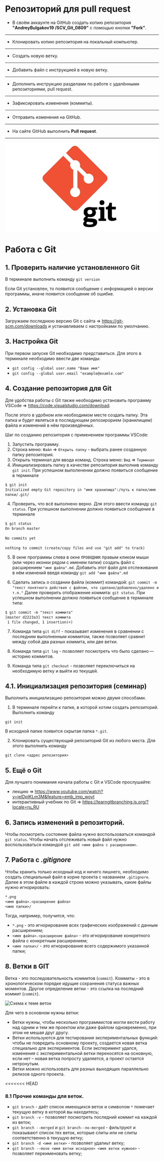 # Репозиторий для **pull request**
* В своём аккаунте на GitHub создать копию репозитория **"AndreyBulgakov19
/SCV_Git_0809"** с помощью кнопки **"Fork"**.
---
* Клонировать копию репозитория на локальный компьютер.
---
* Создать новую ветку.
---
* Добавить файл с инструкцией в новую ветку.
---
* Дополнить инструкцию разделами по работе с удалёнными репозиториями, pull request.
---
* Зафиксировать изменения (коммиты).
---
* Отправить изменения на GitHub.
---
* На сайте GitHub выполнить **Pull request**.
---

![логотип](git-logo.png)
# Работа с Git

## 1. Проверить наличие установленного Git
 В терминале выполнить команду `git version`
 
 Если Git установлен, то появится сообщение с информацией о версии программы, иначе появится сообщение об ошибке.

 ## 2. Установка Git
 Загружаем последнюю версию Git с сайта => https://git-scm.com/downloads и устанавливаем с настройками по умолчанию.

 ## 3. Настройка Git
 При первом запуске Git необходимо представиться. Для этого в терминале необходимо ввести две команды:
 * `git config --global user.name "Ваше имя"`
 * `git config --global user.email "example@examle.com"`

## 4. Создание репозитория для Git

Для удобства работы с Git также необходимо установить программу VSCode => https://code.visualstudio.com/download.

После этого в удобном или необходимом месте создать папку. Эта папка и будет являться в последующем репозирорием (хранилищем) файла и изменений в нём произведённых.

Шаг по созданию репозитория с применением программы VSCode:

1. Запустить программу.
2. Строка меню: `Файл` => `Открыть папку` - выбрать ранее созданную папку репозитория.
3. Открыть терминал для ввода команд. Строка меню: `Вид` => `Терминал`
3. Инициализировать папку в качестве репозитория выполнив команду `git init`. 
При успешном выполенении должно появиться сообщение в терминале
```
$ git init
Initialized empty Git repository in "имя хранилища":/путь к папке/имя папки/.git/
```
4. Проверить, что всё выполнено верно. Для этого ввести команду `git status`.
При успешном выполнении должно появиться сообщение в терминале
```
$ git status
On branch master

No commits yet

nothing to commit (create/copy files and use "git add" to track)
```
5. В окне программы слева в окне `ПРОВОДНИК` правым кликом мыши (или через иконки рядом с именем папки) создать файл с расширением `"имя файла".md`.
Добавить этот файл для отслеживания в нём измнений введя команду `git add "имя файла".md`

6. Сделать запись о создании файла (коммит) командой: `git commit -m "текст понятного действия с файлом, что сделано/добавлено/удалено и т.п."` Далее проверить отображение коммита: `git status`. При успешном выполнении должно появиться сообщение в терминале типа:
```
$ git commit -m "текст коммита"
[master d2223a3] текст коммита
 1 file changed, 1 insertion(+)
```   
7. Команда типа `git diff` - показывает изменения в сравнении с последним выполненным коммитом, также позволяет сравнит между собой два разных коммита, или две ветки.

8. Команда типа `git log` - позволяет посмотреть что было сделано — историю коммитов.

9. Команда типа `git checkout` - позволяет переключиться на необходимую ветку и выйти из текущей.

## 4.1. Инициализация репозитория (семинар)

Выполнить инициализацию репозитория можно двумя способами.

1. В терминале перейти к папке, в которой хотим создать репозиторий. Выполнить команду 
```
git init
````
В исходной папке появится скрытая папка `*.git`.

2. Клонировать существующий репозиторий Git из любого места. Для этого выполнить команду
```
git clone <адрес репозитория>
```

## 5. Ещё о Git
Для лучшего понимания начала работы с Git и VSCode прослушайте:
* лекцию => https://www.youtube.com/watch?v=jeIDpIKLm3M&feature=emb_imp_woyt
* интерактивный учебник по Git =>  https://learngitbranching.js.org/?locale=ru_RU

## 6. Запись изменений в репозиторий.

Чтобы посмотреть состояние файла нужно воспользоваться командой `git status`.
Чтобы начать отслеживать новый файл нужно воспользоваться командой `git add <имя файла с расширением>`.

## 7. Работа с *.gitignore*

Чтобы хранить только исходный код и ничего лишнего, необходимо создать специальный файл в корне проекта с названием `.gitignore`.
Далее в этом файле в каждой строке можно указывать, какие файлы нужно игнорировать:
```
*.png
<имя файла>.<расширение файла>
<имя папки>/
```
Тогда, например, получится, что:

* `*.png` - это игнорирование всех графических изображений с данным расширением;
* `<имя файла>.<расширение файла>` - это игнорирование конкретного файла с конкретным расширением;
* `<имя папки>/` - это игнорирование всего содержимого указанной папки;

## 8. Ветки в GIT

Ветка - это последовательность коммитов (`commit`).
Коммиты - это в хронологическом порядке идущие сохранения статуса важных моментов.
Другое определение ветки - это ссылка на последний коммит (`commit`).

![Схема к теме веток](branch-1.png)

Для чего в основном нужны ветки:
* Ветки нужны, чтобы несколько программистов могли вести работу над одним и тем же проектом или даже файлом одновременно, при этом не мешая друг другу.
* Ветки используются для тестирования экспериментальных функций: чтобы не повредить основному проекту, создается новая ветка специально для экспериментов. Если эксперимент удался, изменения с экспериментальной ветки переносятся на основную, если нет – новая ветка попросту удаляется, а проект остается нетронутым.
* Ветки можно использовать для разных выходящих параллельно релизов одного проекта.

<<<<<<< HEAD
### 8.1 Прочие команды для веток.

* `git branch` - даёт список имеющихся веток и символом `*` помечает текущую ветку в которой вы находитесь;
* `git branch -v` - позволяет посмотреть последний коммит на каждой из веток;
* `git branch --merged` и `git branch--no-merged` - фильтруют и показывают список тех веток, которые слиты или не слиты соответственно в текущую ветку;
* `git branch -d <имя ветки>` - позволяет удалиьт ветку;
* `git branch --move <имя ветки исходное> <имя ветки нужное>` - позволяет переименовать ветку;